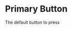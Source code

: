 <script setup>
import {YTag} from 'bedrock-ui-vue3'
</script>

# Primary Button

The default button to press

<DemoContainer>
  <div class="flex justify-content-between">
      <YTag label="Primary"/>
  </div>
</DemoContainer>
